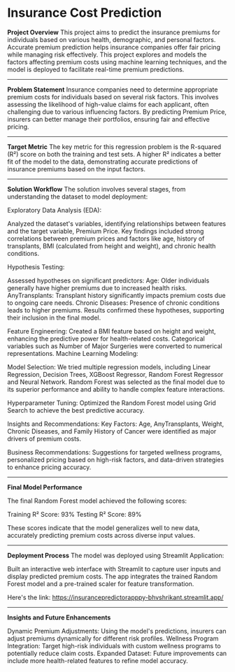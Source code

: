 # Insurance Cost Prediction

**Project Overview**
This project aims to predict the insurance premiums for individuals based on various health, demographic, and personal factors. Accurate premium prediction helps insurance companies offer fair pricing while managing risk effectively. This project explores and models the factors affecting premium costs using machine learning techniques, and the model is deployed to facilitate real-time premium predictions.

---

**Problem Statement**
Insurance companies need to determine appropriate premium costs for individuals based on several risk factors. This involves assessing the likelihood of high-value claims for each applicant, often challenging due to various influencing factors. By predicting Premium Price, insurers can better manage their portfolios, ensuring fair and effective pricing.

---

**Target Metric**
The key metric for this regression problem is the R-squared (R²) score on both the training and test sets. A higher R² indicates a better fit of the model to the data, demonstrating accurate predictions of insurance premiums based on the input factors.

---

**Solution Workflow**
The solution involves several stages, from understanding the dataset to model deployment:

Exploratory Data Analysis (EDA):

Analyzed the dataset's variables, identifying relationships between features and the target variable, Premium Price.
Key findings included strong correlations between premium prices and factors like age, history of transplants, BMI (calculated from height and weight), and chronic health conditions.

Hypothesis Testing:

Assessed hypotheses on significant predictors:
Age: Older individuals generally have higher premiums due to increased health risks.
AnyTransplants: Transplant history significantly impacts premium costs due to ongoing care needs.
Chronic Diseases: Presence of chronic conditions leads to higher premiums.
Results confirmed these hypotheses, supporting their inclusion in the final model.

Feature Engineering:
Created a BMI feature based on height and weight, enhancing the predictive power for health-related costs.
Categorical variables such as Number of Major Surgeries were converted to numerical representations.
Machine Learning Modeling:

Model Selection: We tried multiple regression models, including Linear Regression, Decision Trees, XGBoost Regressor, Random Forest Regressor and Neural Network.
Random Forest was selected as the final model due to its superior performance and ability to handle complex feature interactions.

Hyperparameter Tuning: Optimized the Random Forest model using Grid Search to achieve the best predictive accuracy.

Insights and Recommendations:
Key Factors: Age, AnyTransplants, Weight, Chronic Diseases, and Family History of Cancer were identified as major drivers of premium costs.

Business Recommendations:
Suggestions for targeted wellness programs, personalized pricing based on high-risk factors, and data-driven strategies to enhance pricing accuracy.

---
**Final Model Performance**

The final Random Forest model achieved the following scores:

Training R² Score: 93%
Testing R² Score: 89%

These scores indicate that the model generalizes well to new data, accurately predicting premium costs across diverse input values.

---
**Deployment Process**
The model was deployed using Streamlit Application:

Built an interactive web interface with Streamlit to capture user inputs and display predicted premium costs.
The app integrates the trained Random Forest model and a pre-trained scaler for feature transformation.

Here's the link: https://insurancepredictorapppy-bhvshrikant.streamlit.app/

---
**Insights and Future Enhancements**

Dynamic Premium Adjustments: Using the model's predictions, insurers can adjust premiums dynamically for different risk profiles.
Wellness Program Integration: Target high-risk individuals with custom wellness programs to potentially reduce claim costs.
Expanded Dataset: Future improvements can include more health-related features to refine model accuracy.
